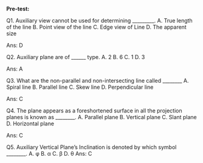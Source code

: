 **Pre-test:**

Q1. Auxiliary view cannot be used for determining \_\_\_\_\_\_\_\_\_.
A. True length of the line
B. Point view of the line
C. Edge view of Line
D. The apparent size

Ans: D

Q2. Auxiliary plane are of \_\_\_\_\_\_ type.
A. 2
B. 6
C. 1
D. 3

Ans: A

Q3. What are the non-parallel and non-intersecting line called
    \_\_\_\_\_\_\_\_
A. Spiral line
B. Parallel line
C. Skew line
D. Perpendicular line

Ans: C

Q4. The plane appears as a foreshortened surface in all the projection
    planes is known as \_\_\_\_\_\_\_\_.
A. Parallel plane
B. Vertical plane
C. Slant plane
D. Horizontal plane

Ans: C

Q5. Auxiliary Vertical Plane’s Inclination is denoted by which symbol \_\_\_\_\_\_\_\_.
A. φ
B. α
C. β
D. θ
Ans: C
